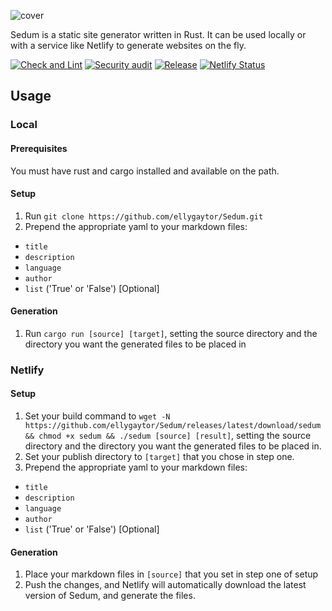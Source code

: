 ![cover](https://user-images.githubusercontent.com/33349740/135699024-5e643074-e58e-4b9a-bbaf-2ea1501b3ff6.png)

Sedum is a static site generator written in Rust. It can be used locally or with a service like Netlify to generate websites on the fly.

[![Check and Lint](https://github.com/ellygaytor/Sedum/actions/workflows/check_and_lint.yaml/badge.svg)](https://github.com/ellygaytor/Sedum/actions/workflows/check_and_lint.yaml) [![Security audit](https://github.com/ellygaytor/Sedum/actions/workflows/audit.yml/badge.svg)](https://github.com/ellygaytor/Sedum/actions/workflows/audit.yml) [![Release](https://github.com/ellygaytor/Sedum/actions/workflows/release.yml/badge.svg)](https://github.com/ellygaytor/Sedum/actions/workflows/release.yml) [![Netlify Status](https://api.netlify.com/api/v1/badges/23dd963b-38ec-4f1c-8d1a-7ab1fb373bc2/deploy-status)](https://app.netlify.com/sites/sedum/deploys)


## Usage

### Local

#### Prerequisites
You must have rust and cargo installed and available on the path.

#### Setup
1. Run `git clone https://github.com/ellygaytor/Sedum.git`
2. Prepend the appropriate yaml to your markdown files:
  - `title`
  - `description`
  - `language`
  - `author`
  - `list` ('True' or 'False') [Optional]
#### Generation
1. Run `cargo run [source] [target]`, setting the source directory and the directory you want the generated files to be placed in

### Netlify

#### Setup
1. Set your build command to `wget -N https://github.com/ellygaytor/Sedum/releases/latest/download/sedum && chmod +x sedum && ./sedum [source] [result]`, setting the source directory and the directory you want the generated files to be placed in.
2. Set your publish directory to `[target]` that you chose in step one.
3. Prepend the appropriate yaml to your markdown files:
  - `title`
  - `description`
  - `language`
  - `author`
  - `list` ('True' or 'False') [Optional]

#### Generation
1. Place your markdown files in `[source]` that you set in step one of setup
2. Push the changes, and Netlify will automatically download the latest version of Sedum, and generate the files.
